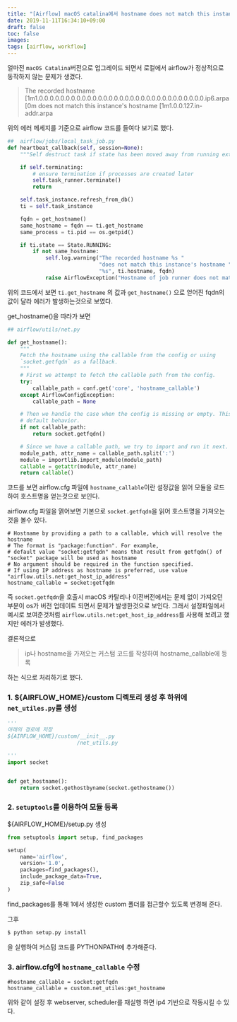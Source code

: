 ```yaml
---
title: "[Airflow] macOS catalina에서 hostname does not match this instance's hostname 해결하기"
date: 2019-11-11T16:34:10+09:00
draft: false
toc: false
images:
tags: [airflow, workflow]
---
```


얼마전 `macOS Catalina`버전으로 업그레이드 되면서 로컬에서 airflow가 정상적으로 동작하지 않는 문제가 생겼다.

> The recorded hostname [1m1.0.0.0.0.0.0.0.0.0.0.0.0.0.0.0.0.0.0.0.0.0.0.0.0.0.0.0.0.0.0.0.ip6.arpa[0m does not match this instance's hostname [1m1.0.0.127.in-addr.arpa

위의 에러 메세지를 기준으로 airflow 코드를 들여다 보기로 했다.

```python
##  airflow/jobs/local_task_job.py
def heartbeat_callback(self, session=None):
    """Self destruct task if state has been moved away from running externally"""

    if self.terminating:
        # ensure termination if processes are created later
        self.task_runner.terminate()
        return

    self.task_instance.refresh_from_db()
    ti = self.task_instance

    fqdn = get_hostname()
    same_hostname = fqdn == ti.get_hostname                               ## <==== 여기에서 문제 발생
    same_process = ti.pid == os.getpid()

    if ti.state == State.RUNNING:
        if not same_hostname:
            self.log.warning("The recorded hostname %s "
                             "does not match this instance's hostname "
                             "%s", ti.hostname, fqdn)
            raise AirflowException("Hostname of job runner does not match")
```

위의 코드에서 보면 `ti.get_hostname` 의 값과 `get_hostname()` 으로 얻어진 fqdn의 값이 달라 에러가 발생하는것으로 보였다.

get_hostname()을 따라가 보면 
```python
## airflow/utils/net.py

def get_hostname():
    """
    Fetch the hostname using the callable from the config or using
    `socket.getfqdn` as a fallback.
    """
    # First we attempt to fetch the callable path from the config.
    try:
        callable_path = conf.get('core', 'hostname_callable')			## <== airflow.cfg에서 hostname_callable 설정값을 읽는다.
    except AirflowConfigException:
        callable_path = None

    # Then we handle the case when the config is missing or empty. This is the
    # default behavior.
    if not callable_path:
        return socket.getfqdn()

    # Since we have a callable path, we try to import and run it next.
    module_path, attr_name = callable_path.split(':')
    module = importlib.import_module(module_path)
    callable = getattr(module, attr_name)
    return callable()
```
코드를 보면 airflow.cfg 파일에 `hostname_callable`이란 설정값을 읽어 모듈을 로드하여 호스트명을 얻는것으로 보인다.

airflow.cfg 파일을 엵어보면 기본으로 `socket.getfqdn`을 읽어 호스트명을 가져오는것을 볼수 있다.
```
# Hostname by providing a path to a callable, which will resolve the hostname
# The format is "package:function". For example,
# default value "socket:getfqdn" means that result from getfqdn() of "socket" package will be used as hostname
# No argument should be required in the function specified.
# If using IP address as hostname is preferred, use value "airflow.utils.net:get_host_ip_address"
hostname_callable = socket:getfqdn
```

즉 `socket.getfqdn`을 호출시 macOS 카탈리나 이전버전에서는 문제 없이 가져오던 부분이 os가 버전 업데이트 되면서 문제가 발생한것으로 보인다.
그래서 설정파일에서 예시로 보여준것처럼 `airflow.utils.net:get_host_ip_address`를 사용해 보려고 했지만 에러가 발생했다.

결론적으로

> ip나 hostname을 가져오는 커스텀 코드를 작성하여 hostname_callable에 등록

하는 식으로 처리하기로 했다.

### 1. ${AIRFLOW_HOME}/custom 디렉토리 생성 후 하위에 `net_utiles.py`를 생성
```python
'''
아래의 경로에 저장
${AIRFLOW_HOME}/custom/__init__.py
					  /net_utils.py

'''
import socket


def get_hostname():
    return socket.gethostbyname(socket.gethostname())

```

### 2. `setuptools`를 이용하여 모듈 등록

${AIRFLOW_HOME}/setup.py 생성
```python
from setuptools import setup, find_packages

setup(
    name='airflow',
    version='1.0',
    packages=find_packages(),
    include_package_data=True,
    zip_safe=False
)
```
find_packages를 통해 1에서 생성한 custom 폴더를 접근할수 있도록 변경해 준다.

그후 
```python
$ python setup.py install
```
을 실행하여 커스텀 코드를 PYTHONPATH에 추가해준다.

### 3. airflow.cfg에 `hostname_callable` 수정
```
#hostname_callable = socket:getfqdn
hostname_callable = custom.net_utiles:get_hostname
```

위와 같이 설정 후 webserver, scheduler를 재실행 하면 ip4 기반으로 작동시킬 수 있다.